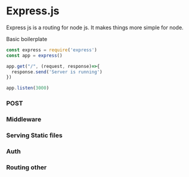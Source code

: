 # Express.js

Express js is a routing for node js. It makes things more simple for node.


Basic boilerplate
```js
const express = require('express')
const app = express()

app.get("/", (request, response)=>{
  response.send('Server is running')
})

app.listen(3000)
```


### POST


### Middleware


### Serving Static files



### Auth


### Routing other
